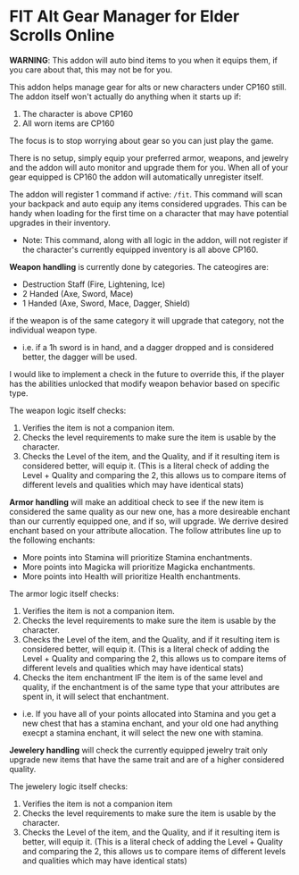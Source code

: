 # FIT Alt Gear Manager for Elder Scrolls Online

**WARNING**: This addon will auto bind items to you when it equips them, if you care about that, this may not be for you.

This addon helps manage gear for alts or new characters under CP160 still. The addon itself won't actually do anything when it starts up if:

1. The character is above CP160
2. All worn items are CP160

The focus is to stop worrying about gear so you can just play the game. 

There is no setup, simply equip your preferred armor, weapons, and jewelry and the addon will auto monitor and upgrade them for you. When all of your gear equipped is CP160 the addon will automatically unregister itself.

The addon will register 1 command if active: `/fit`. This command will scan your backpack and auto equip any items considered upgrades. This can be handy when loading for the first time on a character that may have potential upgrades in their inventory.
- Note: This command, along with all logic in the addon, will not register if the character's currently equipped inventory is all above CP160.

**Weapon handling** is currently done by categories. The cateogires are:
- Destruction Staff (Fire, Lightening, Ice)
- 2 Handed (Axe, Sword, Mace)
- 1 Handed (Axe, Sword, Mace, Dagger, Shield)

if the weapon is of the same category it will upgrade that category, not the individual weapon type.
- i.e. if a 1h sword is in hand, and a dagger dropped and is considered better, the dagger will be used.

I would like to implement a check in the future to override this, if the player has the abilities unlocked that modify weapon behavior based on specific type.

The weapon logic itself checks:

1. Verifies the item is not a companion item.
2. Checks the level requirements to make sure the item is usable by the character.
3. Checks the Level of the item, and the Quality, and if it resulting item is considered better, will equip it. (This is a literal check of adding the Level + Quality and comparing the 2, this allows us to compare items of different levels and qualities which may have identical stats)

**Armor handling** will make an additioal check to see if the new item is considered the same quality as our new one, has a more desireable enchant than our currently equipped one, and if so, will upgrade. We derrive desired enchant based on your attribute allocation. The follow attributes line up to the following enchants:
- More points into Stamina will prioritize Stamina enchantments.
- More points into Magicka will prioritize Magicka enchantments.
- More points into Health will prioritize Health enchantments.

The armor logic itself checks:
1. Verifies the item is not a companion item.
2. Checks the level requirements to make sure the item is usable by the character.
3. Checks the Level of the item, and the Quality, and if it resulting item is considered better, will equip it. (This is a literal check of adding the Level + Quality and comparing the 2, this allows us to compare items of different levels and qualities which may have identical stats)
4. Checks the item enchantment IF the item is of the same level and quality, if the enchantment is of the same type that your attributes are spent in, it will select that enchantment.
- i.e. If you have all of your points allocated into Stamina and you get a new chest that has a stamina enchant, and your old one had anything execpt a stamina enchant, it will select the new one with stamina.

**Jewelery handling** will check the currently equipped jewelry trait only upgrade new items that have the same trait and are of a higher considered quality.

The jewelery logic itself checks:
1. Verifies the item is not a companion item
2. Checks the level requirements to make sure the item is usable by the character.
3. Checks the Level of the item, and the Quality, and if it resulting item is better, will equip it. (This is a literal check of adding the Level + Quality and comparing the 2, this allows us to compare items of different levels and qualities which may have identical stats)